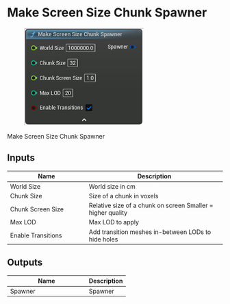 # Make Screen Size Chunk Spawner

<div align="left" data-full-width="false">

<figure><img src="Make_Screen_Size_Chunk_Spawner.png" alt=""><figcaption></figcaption></figure>

</div>

Make Screen Size Chunk Spawner

## Inputs

<table>
<thead><tr><th width="170">Name</th><th>Description</th></tr></thead>
<tbody>
<tr><td>World Size</td><td>World size in cm</td></tr>
<tr><td>Chunk Size</td><td>Size of a chunk in voxels</td></tr>
<tr><td>Chunk Screen Size</td><td>Relative size of a chunk on screen
Smaller = higher quality</td></tr>
<tr><td>Max LOD</td><td>Max LOD to apply</td></tr>
<tr><td>Enable Transitions</td><td>Add transition meshes in-between LODs to hide holes</td></tr>
</tbody>
</table>

## Outputs

<table>
<thead><tr><th width="170">Name</th><th>Description</th></tr></thead>
<tbody>
<tr><td>Spawner</td><td>Spawner</td></tr>
</tbody>
</table>